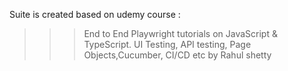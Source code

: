 Suite is created based on udemy course :
>>>End to End Playwright tutorials on JavaScript &amp; TypeScript. UI Testing, API testing, Page Objects,Cucumber, CI/CD etc
>>>by Rahul shetty
